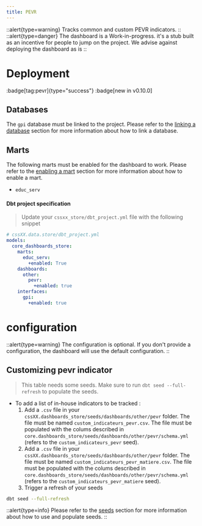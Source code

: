 ```yaml
---
title: PEVR
---
```


::alert{type=warning}
Tracks common and custom PEVR indicators.
::
::alert{type=danger}
The dashboard is a Work-in-progress. it's a stub built as an incentive for people to jump on the project. We advise against deploying the dashboard as is
::

# Deployment

:badge[tag:pevr]{type="success"}
:badge[new in v0.10.0]

## Databases

The `gpi` database must be linked to the project. Please refer to the [linking a database](/using/configuration/linking) section for more information about how to link a database.

## Marts

The following marts must be enabled for the dashboard to work. Please refer to the [enabling a mart](/using/configuration/enabling) section for more information about how to enable a mart.

- `educ_serv`

#### Dbt project specification

> Update your `cssxx_store/dbt_project.yml` file with the following snippet

```yaml
# cssXX.data.store/dbt_project.yml
models:
  core_dashboards_store:
    marts:
      educ_serv:
        +enabled: True
    dashboards:
      other:
        pevr:
          +enabled: true
    interfaces:
      gpi:
        +enabled: true
```

# configuration

::alert{type=warning}
The configuration is optional. If you don't provide a configuration, the dashboard will use the default configuration.
::

## Customizing pevr indicator

> This table needs some seeds. Make sure to run `dbt seed --full-refresh` to populate the seeds.

- To add a list of in-house indicators to be tracked :
  1. Add a `.csv` file in your `cssXX.dashboards_store/seeds/dashboards/other/pevr` folder. The file must be named `custom_indicateurs_pevr.csv`. The file must be populated with the colums described in `core.dashboards_store/seeds/dashboards/other/pevr/schema.yml` (refers to the `custom_indicateurs_pevr` seed).
  2. Add a `.csv` file in your `cssXX.dashboards_store/seeds/dashboards/other/pevr` folder. The file must be named `custom_indicateurs_pevr_matiere.csv`. The file must be populated with the colums described in `core.dashboards_store/seeds/dashboards/other/pevr/schema.yml` (refers to the `custom_indicateurs_pevr_matiere` seed).
  3. Trigger a refresh of your seeds

```bash
dbt seed --full-refresh
```

::alert{type=info}
Please refer to the [seeds](/using/marts/seeds) section for more information about how to use and populate seeds.
::
